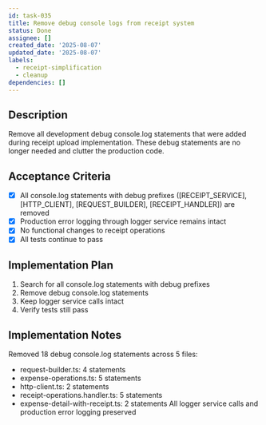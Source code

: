 ```yaml
---
id: task-035
title: Remove debug console logs from receipt system
status: Done
assignee: []
created_date: '2025-08-07'
updated_date: '2025-08-07'
labels:
  - receipt-simplification
  - cleanup
dependencies: []
---
```


## Description

Remove all development debug console.log statements that were added during receipt upload implementation. These debug statements are no longer needed and clutter the production code.

## Acceptance Criteria

- [x] All console.log statements with debug prefixes ([RECEIPT_SERVICE], [HTTP_CLIENT], [REQUEST_BUILDER], [RECEIPT_HANDLER]) are removed
- [x] Production error logging through logger service remains intact
- [x] No functional changes to receipt operations
- [x] All tests continue to pass

## Implementation Plan

1. Search for all console.log statements with debug prefixes
2. Remove debug console.log statements
3. Keep logger service calls intact
4. Verify tests still pass

## Implementation Notes

Removed 18 debug console.log statements across 5 files:
- request-builder.ts: 4 statements
- expense-operations.ts: 5 statements
- http-client.ts: 2 statements
- receipt-operations.handler.ts: 5 statements
- expense-detail-with-receipt.ts: 2 statements
All logger service calls and production error logging preserved
